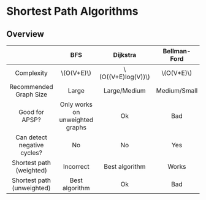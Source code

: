 # Shortest Path Algorithms

## Overview
| | BFS | Dijkstra | Bellman-Ford | Floyd-Warshall |
|:-:|:-:|:-:|:-:|:-:|
|Complexity|\\(O(V+E)\\)|\\(O((V+E)log(V))\\)|\\(O(V\*E)\\)|\\(O(V^3)\\)
|Recommended Graph Size|Large|Large/Medium|Medium/Small|Medium|
|Good for APSP?|Only works on unweighted graphs|Ok|Bad|Yes|
|Can detect negative cycles?|No|No|Yes|Yes|
|Shortest path (weighted)|Incorrect|Best algorithm|Works|Bad in general|
|Shortest path (unweighted)|Best algorithm|Ok|Bad|Bad in general|

